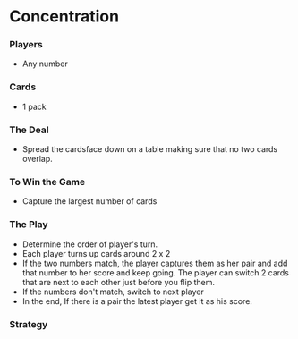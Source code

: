 # Concentration
### Players
* Any number
  
### Cards
* 1 pack

### The Deal
* Spread the cardsface down on a table making sure that no two cards overlap.

### To Win  the Game
* Capture the largest number of cards

### The Play
* Determine the order of player's turn.
* Each player turns up cards around 2 x 2
* If the two numbers match, the player captures them as her pair and add that number to her score and keep going. The player can switch 2 cards that are next to each other just before you flip them.
* If the numbers don't match, switch to next player
* In the end, If there is a pair the latest player get it as his score.

### Strategy
